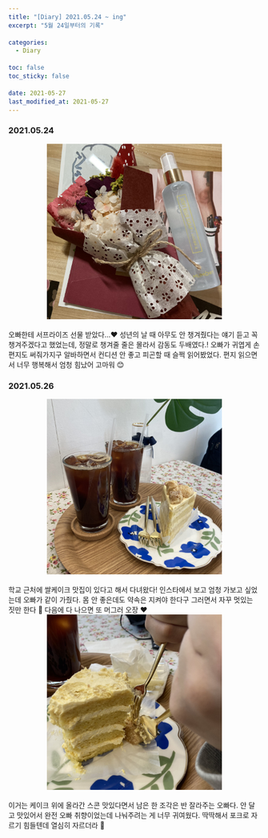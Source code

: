 ```yaml
---
title: "[Diary] 2021.05.24 ~ ing"
excerpt: "5월 24일부터의 기록"

categories:
  - Diary

toc: false
toc_sticky: false
 
date: 2021-05-27
last_modified_at: 2021-05-27
---
```



### 2021.05.24  

<center><img src="/assets/images/21052701/21052701_1.jpg" width="350"></center>  

<br>  
오빠한테 서프라이즈 선물 받았다...❤  
성년의 날 때 아무도 안 챙겨줬다는 얘기 듣고 꼭 챙겨주겠다고 했었는데, 정말로 챙겨줄 줄은 몰라서 감동도 두배였다.!  
오빠가 귀엽게 손편지도 써줘가지구 알바하면서 컨디션 안 좋고 피곤할 때 슬쩍 읽어봤었다.  
편지 읽으면서 너무 행복해서 엄청 힘났어 고마워 😊  
<br>  

### 2021.05.26  

<center><img src="/assets/images/21052701/21052701_2.jpg" width="350"></center>  

<br>  
학교 근처에 쌀케이크 맛집이 있다고 해서 다녀왔다!  
인스타에서 보고 엄청 가보고 싶었는데 오빠가 같이 가줬다.  
몸 안 좋은데도 약속은 지켜야 한다구 그러면서 자꾸 멋있는 짓만 한다 👀  
다음에 다 나으면 또 머그러 오장 ❤
<br>  

<center><img src="/assets/images/21052701/21052701_3.jpg" width="350"></center>  

<br>  
이거는 케이크 위에 올라간 스콘 맛있다면서 남은 한 조각은 반 잘라주는 오빠다.  
안 달고 맛있어서 완전 오빠 취향이었는데 나눠주려는 게 너무 귀여웠다.  
딱딱해서 포크로 자르기 힘들텐데 열심히 자르더라 🍴  
<br>  